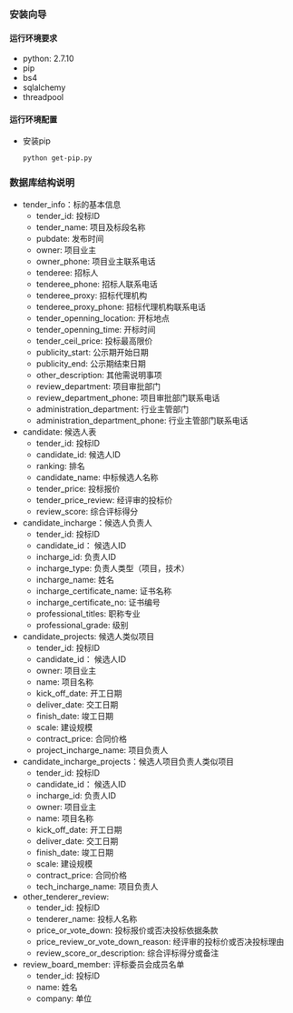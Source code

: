 ### 安装向导
#### 运行环境要求
- python: 2.7.10
- pip
- bs4
- sqlalchemy
- threadpool

#### 运行环境配置
- 安装pip

    ``python get-pip.py``

### 数据库结构说明
- tender_info：标的基本信息
    - tender_id: 投标ID
	- tender_name: 项目及标段名称
	- pubdate: 发布时间
    - owner: 项目业主
    - owner_phone: 项目业主联系电话
    - tenderee: 招标人
    - tenderee_phone: 招标人联系电话
    - tenderee_proxy: 招标代理机构
    - tenderee_proxy_phone: 招标代理机构联系电话
    - tender_openning_location: 开标地点
    - tender_openning_time: 开标时间
    - tender_ceil_price: 投标最高限价
    - publicity_start: 公示期开始日期
    - publicity_end: 公示期结束日期
    - other_description: 其他需说明事项
    - review_department: 项目审批部门
    - review_department_phone: 项目审批部门联系电话
    - administration_department: 行业主管部门
    - administration_department_phone: 行业主管部门联系电话
- candidate: 候选人表
    - tender_id: 投标ID
    - candidate_id: 候选人ID
    - ranking: 排名
    - candidate_name: 中标候选人名称
    - tender_price: 投标报价
    - tender_price_review: 经评审的投标价
    - review_score: 综合评标得分
- candidate_incharge：候选人负责人
    - tender_id: 投标ID
    - candidate_id： 候选人ID
    - incharge_id: 负责人ID
    - incharge_type: 负责人类型（项目，技术）
    - incharge_name: 姓名
    - incharge_certificate_name: 证书名称
    - incharge_certificate_no: 证书编号
    - professional_titles: 职称专业
    - professional_grade: 级别
- candidate_projects: 候选人类似项目
    - tender_id: 投标ID
    - candidate_id： 候选人ID
    - owner: 项目业主
    - name: 项目名称
    - kick_off_date: 开工日期
    - deliver_date: 交工日期
    - finish_date: 竣工日期
    - scale: 建设规模
    - contract_price: 合同价格
    - project_incharge_name: 项目负责人
- candidate_incharge_projects：候选人项目负责人类似项目
    - tender_id: 投标ID
    - candidate_id： 候选人ID
    - incharge_id: 负责人ID
    - owner: 项目业主
    - name: 项目名称
    - kick_off_date: 开工日期
    - deliver_date: 交工日期
    - finish_date: 竣工日期
    - scale: 建设规模
    - contract_price: 合同价格
    - tech_incharge_name: 项目负责人
- other_tenderer_review:
    - tender_id: 投标ID
    - tenderer_name: 投标人名称
    - price_or_vote_down: 投标报价或否决投标依据条款 
    - price_review_or_vote_down_reason: 经评审的投标价或否决投标理由
    - review_score_or_description: 综合评标得分或备注
- review_board_member: 评标委员会成员名单
    - tender_id: 投标ID
    - name: 姓名
    - company: 单位